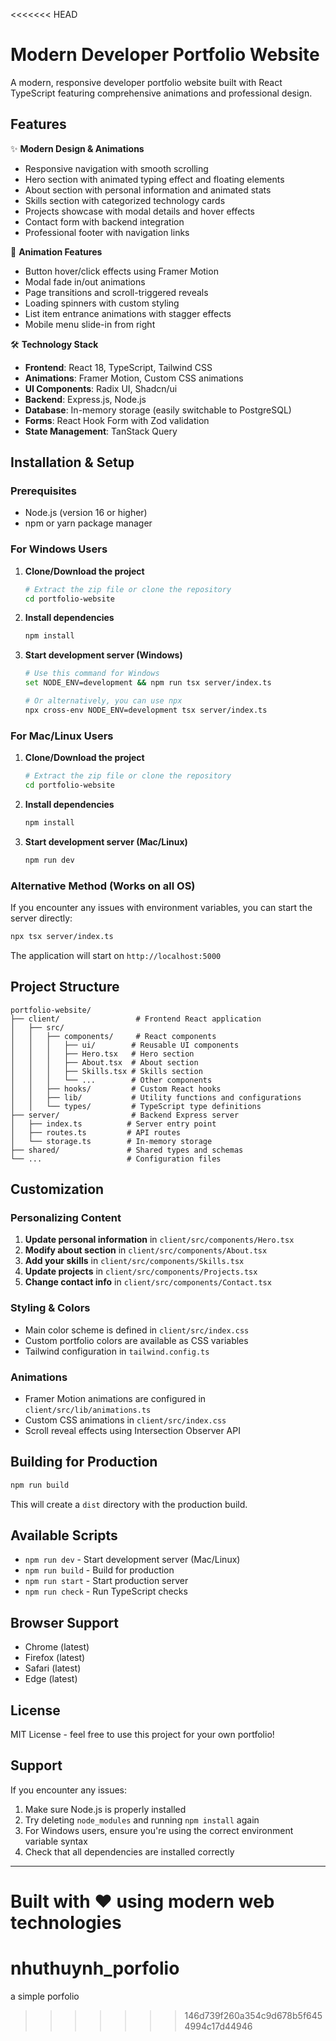 <<<<<<< HEAD
# Modern Developer Portfolio Website

A modern, responsive developer portfolio website built with React TypeScript featuring comprehensive animations and professional design.

## Features

✨ **Modern Design & Animations**
- Responsive navigation with smooth scrolling
- Hero section with animated typing effect and floating elements
- About section with personal information and animated stats
- Skills section with categorized technology cards
- Projects showcase with modal details and hover effects
- Contact form with backend integration
- Professional footer with navigation links

🎨 **Animation Features**
- Button hover/click effects using Framer Motion
- Modal fade in/out animations
- Page transitions and scroll-triggered reveals
- Loading spinners with custom styling
- List item entrance animations with stagger effects
- Mobile menu slide-in from right

🛠 **Technology Stack**
- **Frontend**: React 18, TypeScript, Tailwind CSS
- **Animations**: Framer Motion, Custom CSS animations
- **UI Components**: Radix UI, Shadcn/ui
- **Backend**: Express.js, Node.js
- **Database**: In-memory storage (easily switchable to PostgreSQL)
- **Forms**: React Hook Form with Zod validation
- **State Management**: TanStack Query

## Installation & Setup

### Prerequisites
- Node.js (version 16 or higher)
- npm or yarn package manager

### For Windows Users

1. **Clone/Download the project**
   ```bash
   # Extract the zip file or clone the repository
   cd portfolio-website
   ```

2. **Install dependencies**
   ```bash
   npm install
   ```

3. **Start development server (Windows)**
   ```bash
   # Use this command for Windows
   set NODE_ENV=development && npm run tsx server/index.ts
   
   # Or alternatively, you can use npx
   npx cross-env NODE_ENV=development tsx server/index.ts
   ```

### For Mac/Linux Users

1. **Clone/Download the project**
   ```bash
   # Extract the zip file or clone the repository
   cd portfolio-website
   ```

2. **Install dependencies**
   ```bash
   npm install
   ```

3. **Start development server (Mac/Linux)**
   ```bash
   npm run dev
   ```

### Alternative Method (Works on all OS)

If you encounter any issues with environment variables, you can start the server directly:

```bash
npx tsx server/index.ts
```

The application will start on `http://localhost:5000`

## Project Structure

```
portfolio-website/
├── client/                 # Frontend React application
│   ├── src/
│   │   ├── components/     # React components
│   │   │   ├── ui/        # Reusable UI components
│   │   │   ├── Hero.tsx   # Hero section
│   │   │   ├── About.tsx  # About section
│   │   │   ├── Skills.tsx # Skills section
│   │   │   └── ...        # Other components
│   │   ├── hooks/         # Custom React hooks
│   │   ├── lib/           # Utility functions and configurations
│   │   └── types/         # TypeScript type definitions
├── server/                # Backend Express server
│   ├── index.ts          # Server entry point
│   ├── routes.ts         # API routes
│   └── storage.ts        # In-memory storage
├── shared/               # Shared types and schemas
└── ...                   # Configuration files
```

## Customization

### Personalizing Content

1. **Update personal information** in `client/src/components/Hero.tsx`
2. **Modify about section** in `client/src/components/About.tsx`
3. **Add your skills** in `client/src/components/Skills.tsx`
4. **Update projects** in `client/src/components/Projects.tsx`
5. **Change contact info** in `client/src/components/Contact.tsx`

### Styling & Colors

- Main color scheme is defined in `client/src/index.css`
- Custom portfolio colors are available as CSS variables
- Tailwind configuration in `tailwind.config.ts`

### Animations

- Framer Motion animations are configured in `client/src/lib/animations.ts`
- Custom CSS animations in `client/src/index.css`
- Scroll reveal effects using Intersection Observer API

## Building for Production

```bash
npm run build
```

This will create a `dist` directory with the production build.

## Available Scripts

- `npm run dev` - Start development server (Mac/Linux)
- `npm run build` - Build for production
- `npm run start` - Start production server
- `npm run check` - Run TypeScript checks

## Browser Support

- Chrome (latest)
- Firefox (latest)
- Safari (latest)
- Edge (latest)

## License

MIT License - feel free to use this project for your own portfolio!

## Support

If you encounter any issues:
1. Make sure Node.js is properly installed
2. Try deleting `node_modules` and running `npm install` again
3. For Windows users, ensure you're using the correct environment variable syntax
4. Check that all dependencies are installed correctly

---

**Built with ❤️ using modern web technologies**
=======
# nhuthuynh_porfolio
a simple porfolio
>>>>>>> 146d739f260a354c9d678b5f6454994c17d44946
